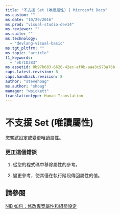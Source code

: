 ```yaml
---
title: "不支援 Set (唯讀屬性) | Microsoft Docs"
ms.custom: ""
ms.date: "10/29/2016"
ms.prod: "visual-studio-dev14"
ms.reviewer: ""
ms.suite: ""
ms.technology: 
  - "devlang-visual-basic"
ms.tgt_pltfrm: ""
ms.topic: "article"
f1_keywords: 
  - "vbrID383"
ms.assetid: 0b97b683-6626-42ec-af0b-aaa3c973a76b
caps.latest.revision: 8
caps.handback.revision: 8
author: "stevehoag"
ms.author: "shoag"
manager: "wpickett"
translationtype: Human Translation
---
```

# 不支援 Set (唯讀屬性)
您嘗試設定或變更唯讀屬性。  
  
### 更正這個錯誤  
  
1.  從您的程式碼中移除屬性的參考。  
  
2.  變更參考，使其僅在執行階段傳回屬性的值。  
  
## 請參閱  
 [NIB 如何：修改專案屬性和組態設定](http://msdn.microsoft.com/zh-tw/e7184bc5-2f2b-4b4f-aa9a-3ecfcbc48b67)